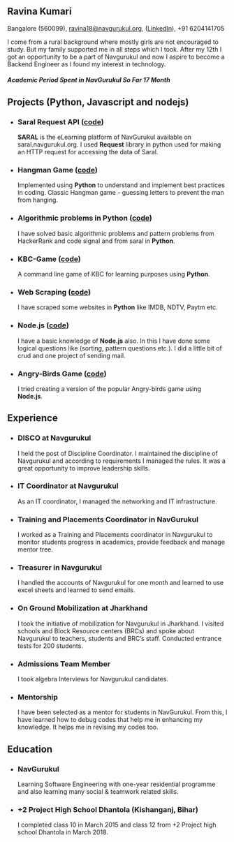 ## Ravina Kumari  
Bangalore (560099),
ravina18@navgurukul.org,
([LinkedIn](https://www.linkedin.com/in/ravina-kumari-76279616a/)),
+91 6204141705


I come from a rural background where mostly girls are not encouraged to study. But my family supported
me in all steps which I took. After my 12th I got an opportunity to be a part of Navgurukul and now I aspire
to become a Backend Engineer as I found my interest in technology.
##### Academic Period Spent in **NavGurukul** So Far   **17 Month**

## Projects (Python, Javascript and nodejs)
- ### **Saral Request API ([code](https://github.com/ravinaNG/request_in_python))**
   **SARAL** is the eLearning platform of NavGurukul available on saral.navgurukul.org. I used **Request** library in python used for making an HTTP request for accessing the data of Saral.
- ### **Hangman Game ([code](https://github.com/ravinaNG/python/tree/master/python/HangMan))**
  Implemented using **Python** to understand and implement best practices in coding.
Classic Hangman game - guessing letters to prevent the man from hanging.
- ### **Algorithmic problems in Python ([code](https://github.com/ravinaNG/python))**
  I have solved basic algorithmic problems and pattern problems from HackerRank and
code signal and from saral in **Python**.
- ### **KBC-Game ([code](https://github.com/ravinaNG/python/blob/master/List/KBC_Game.py))**
  A command line game of KBC for learning purposes using **Python**.
- ### **Web Scraping ([code](https://github.com/ravinaNG/Web-scraping-in-python))**
  I have scraped some websites in **Python** like IMDB, NDTV, Paytm etc.
- ### **Node.js ([code](https://github.com/ravinaNG/Nodejs-2))**
  I have a basic knowledge of **Node.js** also. In this I have done some logical questions
like (sorting, pattern questions etc.). I did a little bit of crud and one project of
sending mail.
- ### **Angry-Birds Game ([code](https://github.com/ravinaNG/Angry-birds))**
  I tried creating a version of the popular Angry-birds game using **Node.js**.

## Experience
- ### **DISCO at Navgurukul**
  I held the post of Discipline Coordinator. I maintained the discipline of Navgurukul and according to requirements I managed the rules. It was a great opportunity to improve leadership skills.
- ### **IT Coordinator at Navgurukul**
  As an IT coordinator, I managed the networking and IT infrastructure.
- ### **Training and Placements Coordinator in NavGurukul**
  I worked as a Training and Placements coordinator in Navgurukul to monitor students progress in academics, provide feedback and manage mentor tree.
- ### **Treasurer in Navgurukul**
  I handled the accounts of Navgurukul for one month and learned to use excel sheets and learned to send emails.
- ### **On Ground Mobilization at Jharkhand**
  I took the initiative of mobilization for Navgurukul in Jharkhand. I visited schools and Block Resource centers (BRCs) and spoke about Navgurukul to teachers, students and BRC’s staff. Conducted entrance tests for 200 students.
- ### **Admissions Team Member**
  I took algebra Interviews for Navgurukul candidates.
- ### **Mentorship**
  I have been selected as a mentor for students in NavGurukul. From this, I have learned how to debug codes that help me in enhancing my knowledge. It helps me in revising my codes too.

## Education
- ### **NavGurukul**
  Learning Software Engineering with one-year residential programme and also learning many social & teamwork related skills.

- ### **+2 Project High School Dhantola (Kishanganj, Bihar)**
  I completed class 10 in March 2015 and class 12 from +2 Project high school Dhantola in March 2018.
